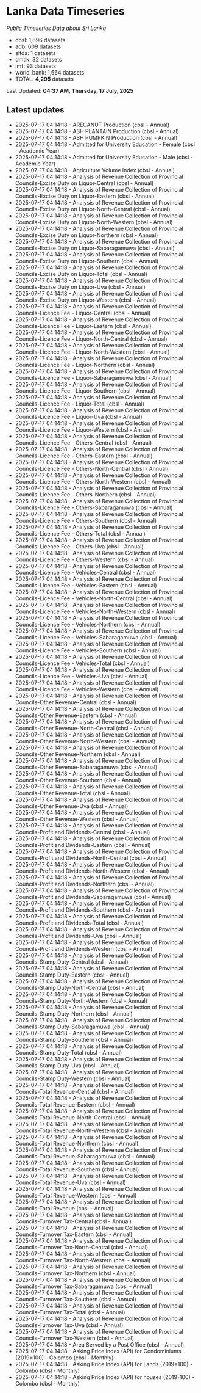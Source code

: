 # Lanka Data Timeseries
*Public Timeseries Data about Sri Lanka*

* cbsl: 1,896 datasets
* adb: 609 datasets
* sltda: 1 datasets
* dmtlk: 32 datasets
* imf: 93 datasets
* world_bank: 1,664 datasets
* TOTAL: **4,295** datasets

Last Updated: **04:37 AM, Thursday, 17 July, 2025**

## Latest updates

* 2025-07-17 04:14:18 - ARECANUT Production (cbsl - Annual)
* 2025-07-17 04:14:18 - ASH PLANTAIN Production (cbsl - Annual)
* 2025-07-17 04:14:18 - ASH PUMPKIN Production (cbsl - Annual)
* 2025-07-17 04:14:18 - Admitted for University Education - Female (cbsl - Academic Year)
* 2025-07-17 04:14:18 - Admitted for University Education - Male (cbsl - Academic Year)
* 2025-07-17 04:14:18 - Agriculture Volume Index (cbsl - Annual)
* 2025-07-17 04:14:18 - Analysis of Revenue Collection of Provincial Councils-Excise Duty on Liquor-Central (cbsl - Annual)
* 2025-07-17 04:14:18 - Analysis of Revenue Collection of Provincial Councils-Excise Duty on Liquor-Eastern (cbsl - Annual)
* 2025-07-17 04:14:18 - Analysis of Revenue Collection of Provincial Councils-Excise Duty on Liquor-North-Central (cbsl - Annual)
* 2025-07-17 04:14:18 - Analysis of Revenue Collection of Provincial Councils-Excise Duty on Liquor-North-Western (cbsl - Annual)
* 2025-07-17 04:14:18 - Analysis of Revenue Collection of Provincial Councils-Excise Duty on Liquor-Northern (cbsl - Annual)
* 2025-07-17 04:14:18 - Analysis of Revenue Collection of Provincial Councils-Excise Duty on Liquor-Sabaragamuwa (cbsl - Annual)
* 2025-07-17 04:14:18 - Analysis of Revenue Collection of Provincial Councils-Excise Duty on Liquor-Southern (cbsl - Annual)
* 2025-07-17 04:14:18 - Analysis of Revenue Collection of Provincial Councils-Excise Duty on Liquor-Total (cbsl - Annual)
* 2025-07-17 04:14:18 - Analysis of Revenue Collection of Provincial Councils-Excise Duty on Liquor-Uva (cbsl - Annual)
* 2025-07-17 04:14:18 - Analysis of Revenue Collection of Provincial Councils-Excise Duty on Liquor-Western (cbsl - Annual)
* 2025-07-17 04:14:18 - Analysis of Revenue Collection of Provincial Councils-Licence Fee - Liquor-Central (cbsl - Annual)
* 2025-07-17 04:14:18 - Analysis of Revenue Collection of Provincial Councils-Licence Fee - Liquor-Eastern (cbsl - Annual)
* 2025-07-17 04:14:18 - Analysis of Revenue Collection of Provincial Councils-Licence Fee - Liquor-North-Central (cbsl - Annual)
* 2025-07-17 04:14:18 - Analysis of Revenue Collection of Provincial Councils-Licence Fee - Liquor-North-Western (cbsl - Annual)
* 2025-07-17 04:14:18 - Analysis of Revenue Collection of Provincial Councils-Licence Fee - Liquor-Northern (cbsl - Annual)
* 2025-07-17 04:14:18 - Analysis of Revenue Collection of Provincial Councils-Licence Fee - Liquor-Sabaragamuwa (cbsl - Annual)
* 2025-07-17 04:14:18 - Analysis of Revenue Collection of Provincial Councils-Licence Fee - Liquor-Southern (cbsl - Annual)
* 2025-07-17 04:14:18 - Analysis of Revenue Collection of Provincial Councils-Licence Fee - Liquor-Total (cbsl - Annual)
* 2025-07-17 04:14:18 - Analysis of Revenue Collection of Provincial Councils-Licence Fee - Liquor-Uva (cbsl - Annual)
* 2025-07-17 04:14:18 - Analysis of Revenue Collection of Provincial Councils-Licence Fee - Liquor-Western (cbsl - Annual)
* 2025-07-17 04:14:18 - Analysis of Revenue Collection of Provincial Councils-Licence Fee - Others-Central (cbsl - Annual)
* 2025-07-17 04:14:18 - Analysis of Revenue Collection of Provincial Councils-Licence Fee - Others-Eastern (cbsl - Annual)
* 2025-07-17 04:14:18 - Analysis of Revenue Collection of Provincial Councils-Licence Fee - Others-North-Central (cbsl - Annual)
* 2025-07-17 04:14:18 - Analysis of Revenue Collection of Provincial Councils-Licence Fee - Others-North-Western (cbsl - Annual)
* 2025-07-17 04:14:18 - Analysis of Revenue Collection of Provincial Councils-Licence Fee - Others-Northern (cbsl - Annual)
* 2025-07-17 04:14:18 - Analysis of Revenue Collection of Provincial Councils-Licence Fee - Others-Sabaragamuwa (cbsl - Annual)
* 2025-07-17 04:14:18 - Analysis of Revenue Collection of Provincial Councils-Licence Fee - Others-Southern (cbsl - Annual)
* 2025-07-17 04:14:18 - Analysis of Revenue Collection of Provincial Councils-Licence Fee - Others-Total (cbsl - Annual)
* 2025-07-17 04:14:18 - Analysis of Revenue Collection of Provincial Councils-Licence Fee - Others-Uva (cbsl - Annual)
* 2025-07-17 04:14:18 - Analysis of Revenue Collection of Provincial Councils-Licence Fee - Others-Western (cbsl - Annual)
* 2025-07-17 04:14:18 - Analysis of Revenue Collection of Provincial Councils-Licence Fee - Vehicles-Central (cbsl - Annual)
* 2025-07-17 04:14:18 - Analysis of Revenue Collection of Provincial Councils-Licence Fee - Vehicles-Eastern (cbsl - Annual)
* 2025-07-17 04:14:18 - Analysis of Revenue Collection of Provincial Councils-Licence Fee - Vehicles-North-Central (cbsl - Annual)
* 2025-07-17 04:14:18 - Analysis of Revenue Collection of Provincial Councils-Licence Fee - Vehicles-North-Western (cbsl - Annual)
* 2025-07-17 04:14:18 - Analysis of Revenue Collection of Provincial Councils-Licence Fee - Vehicles-Northern (cbsl - Annual)
* 2025-07-17 04:14:18 - Analysis of Revenue Collection of Provincial Councils-Licence Fee - Vehicles-Sabaragamuwa (cbsl - Annual)
* 2025-07-17 04:14:18 - Analysis of Revenue Collection of Provincial Councils-Licence Fee - Vehicles-Southern (cbsl - Annual)
* 2025-07-17 04:14:18 - Analysis of Revenue Collection of Provincial Councils-Licence Fee - Vehicles-Total (cbsl - Annual)
* 2025-07-17 04:14:18 - Analysis of Revenue Collection of Provincial Councils-Licence Fee - Vehicles-Uva (cbsl - Annual)
* 2025-07-17 04:14:18 - Analysis of Revenue Collection of Provincial Councils-Licence Fee - Vehicles-Western (cbsl - Annual)
* 2025-07-17 04:14:18 - Analysis of Revenue Collection of Provincial Councils-Other Revenue-Central (cbsl - Annual)
* 2025-07-17 04:14:18 - Analysis of Revenue Collection of Provincial Councils-Other Revenue-Eastern (cbsl - Annual)
* 2025-07-17 04:14:18 - Analysis of Revenue Collection of Provincial Councils-Other Revenue-North-Central (cbsl - Annual)
* 2025-07-17 04:14:18 - Analysis of Revenue Collection of Provincial Councils-Other Revenue-North-Western (cbsl - Annual)
* 2025-07-17 04:14:18 - Analysis of Revenue Collection of Provincial Councils-Other Revenue-Northern (cbsl - Annual)
* 2025-07-17 04:14:18 - Analysis of Revenue Collection of Provincial Councils-Other Revenue-Sabaragamuwa (cbsl - Annual)
* 2025-07-17 04:14:18 - Analysis of Revenue Collection of Provincial Councils-Other Revenue-Southern (cbsl - Annual)
* 2025-07-17 04:14:18 - Analysis of Revenue Collection of Provincial Councils-Other Revenue-Total (cbsl - Annual)
* 2025-07-17 04:14:18 - Analysis of Revenue Collection of Provincial Councils-Other Revenue-Uva (cbsl - Annual)
* 2025-07-17 04:14:18 - Analysis of Revenue Collection of Provincial Councils-Other Revenue-Western (cbsl - Annual)
* 2025-07-17 04:14:18 - Analysis of Revenue Collection of Provincial Councils-Profit and Dividends-Central (cbsl - Annual)
* 2025-07-17 04:14:18 - Analysis of Revenue Collection of Provincial Councils-Profit and Dividends-Eastern (cbsl - Annual)
* 2025-07-17 04:14:18 - Analysis of Revenue Collection of Provincial Councils-Profit and Dividends-North-Central (cbsl - Annual)
* 2025-07-17 04:14:18 - Analysis of Revenue Collection of Provincial Councils-Profit and Dividends-North-Western (cbsl - Annual)
* 2025-07-17 04:14:18 - Analysis of Revenue Collection of Provincial Councils-Profit and Dividends-Northern (cbsl - Annual)
* 2025-07-17 04:14:18 - Analysis of Revenue Collection of Provincial Councils-Profit and Dividends-Sabaragamuwa (cbsl - Annual)
* 2025-07-17 04:14:18 - Analysis of Revenue Collection of Provincial Councils-Profit and Dividends-Southern (cbsl - Annual)
* 2025-07-17 04:14:18 - Analysis of Revenue Collection of Provincial Councils-Profit and Dividends-Total (cbsl - Annual)
* 2025-07-17 04:14:18 - Analysis of Revenue Collection of Provincial Councils-Profit and Dividends-Uva (cbsl - Annual)
* 2025-07-17 04:14:18 - Analysis of Revenue Collection of Provincial Councils-Profit and Dividends-Western (cbsl - Annual)
* 2025-07-17 04:14:18 - Analysis of Revenue Collection of Provincial Councils-Stamp Duty-Central (cbsl - Annual)
* 2025-07-17 04:14:18 - Analysis of Revenue Collection of Provincial Councils-Stamp Duty-Eastern (cbsl - Annual)
* 2025-07-17 04:14:18 - Analysis of Revenue Collection of Provincial Councils-Stamp Duty-North-Central (cbsl - Annual)
* 2025-07-17 04:14:18 - Analysis of Revenue Collection of Provincial Councils-Stamp Duty-North-Western (cbsl - Annual)
* 2025-07-17 04:14:18 - Analysis of Revenue Collection of Provincial Councils-Stamp Duty-Northern (cbsl - Annual)
* 2025-07-17 04:14:18 - Analysis of Revenue Collection of Provincial Councils-Stamp Duty-Sabaragamuwa (cbsl - Annual)
* 2025-07-17 04:14:18 - Analysis of Revenue Collection of Provincial Councils-Stamp Duty-Southern (cbsl - Annual)
* 2025-07-17 04:14:18 - Analysis of Revenue Collection of Provincial Councils-Stamp Duty-Total (cbsl - Annual)
* 2025-07-17 04:14:18 - Analysis of Revenue Collection of Provincial Councils-Stamp Duty-Uva (cbsl - Annual)
* 2025-07-17 04:14:18 - Analysis of Revenue Collection of Provincial Councils-Stamp Duty-Western (cbsl - Annual)
* 2025-07-17 04:14:18 - Analysis of Revenue Collection of Provincial Councils-Total Revenue-Central (cbsl - Annual)
* 2025-07-17 04:14:18 - Analysis of Revenue Collection of Provincial Councils-Total Revenue-Eastern (cbsl - Annual)
* 2025-07-17 04:14:18 - Analysis of Revenue Collection of Provincial Councils-Total Revenue-North-Central (cbsl - Annual)
* 2025-07-17 04:14:18 - Analysis of Revenue Collection of Provincial Councils-Total Revenue-North-Western (cbsl - Annual)
* 2025-07-17 04:14:18 - Analysis of Revenue Collection of Provincial Councils-Total Revenue-Northern (cbsl - Annual)
* 2025-07-17 04:14:18 - Analysis of Revenue Collection of Provincial Councils-Total Revenue-Sabaragamuwa (cbsl - Annual)
* 2025-07-17 04:14:18 - Analysis of Revenue Collection of Provincial Councils-Total Revenue-Southern (cbsl - Annual)
* 2025-07-17 04:14:18 - Analysis of Revenue Collection of Provincial Councils-Total Revenue-Uva (cbsl - Annual)
* 2025-07-17 04:14:18 - Analysis of Revenue Collection of Provincial Councils-Total Revenue-Western (cbsl - Annual)
* 2025-07-17 04:14:18 - Analysis of Revenue Collection of Provincial Councils-Total Revenue (cbsl - Annual)
* 2025-07-17 04:14:18 - Analysis of Revenue Collection of Provincial Councils-Turnover Tax-Central (cbsl - Annual)
* 2025-07-17 04:14:18 - Analysis of Revenue Collection of Provincial Councils-Turnover Tax-Eastern (cbsl - Annual)
* 2025-07-17 04:14:18 - Analysis of Revenue Collection of Provincial Councils-Turnover Tax-North-Central (cbsl - Annual)
* 2025-07-17 04:14:18 - Analysis of Revenue Collection of Provincial Councils-Turnover Tax-North-Western (cbsl - Annual)
* 2025-07-17 04:14:18 - Analysis of Revenue Collection of Provincial Councils-Turnover Tax-Northern (cbsl - Annual)
* 2025-07-17 04:14:18 - Analysis of Revenue Collection of Provincial Councils-Turnover Tax-Sabaragamuwa (cbsl - Annual)
* 2025-07-17 04:14:18 - Analysis of Revenue Collection of Provincial Councils-Turnover Tax-Southern (cbsl - Annual)
* 2025-07-17 04:14:18 - Analysis of Revenue Collection of Provincial Councils-Turnover Tax-Total (cbsl - Annual)
* 2025-07-17 04:14:18 - Analysis of Revenue Collection of Provincial Councils-Turnover Tax-Uva (cbsl - Annual)
* 2025-07-17 04:14:18 - Analysis of Revenue Collection of Provincial Councils-Turnover Tax-Western (cbsl - Annual)
* 2025-07-17 04:14:18 - Area Served by a Post Office (cbsl - Annual)
* 2025-07-17 04:14:18 - Asking Price Index (API) for Condominiums (2019=100) - Colombo (cbsl - Monthly)
* 2025-07-17 04:14:18 - Asking Price Index (API) for Lands (2019=100) - Colombo (cbsl - Monthly)
* 2025-07-17 04:14:18 - Asking Price Index (API) for houses (2019-100) - Colombo (cbsl - Monthly)